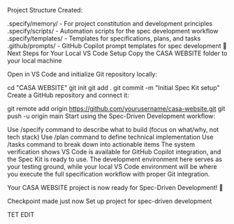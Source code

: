 Project Structure Created:

.specify/memory/ - For project constitution and development principles
.specify/scripts/ - Automation scripts for the spec development workflow
.specify/templates/ - Templates for specifications, plans, and tasks
.github/prompts/ - GitHub Copilot prompt templates for spec development
🚀 Next Steps for Your Local VS Code Setup
Copy the CASA WEBSITE folder to your local machine

Open in VS Code and initialize Git repository locally:

cd "CASA WEBSITE"
git init
git add .
git commit -m "Initial Spec Kit setup"
Create a GitHub repository and connect it:

git remote add origin https://github.com/yourusername/casa-website.git
git push -u origin main
Start using the Spec-Driven Development workflow:

Use /specify command to describe what to build (focus on what/why, not tech stack)
Use /plan command to define technical implementation
Use /tasks command to break down into actionable items
The system verification shows VS Code is available for GitHub Copilot integration, and the Spec Kit is ready to use. The development environment here serves as your testing ground, while your local VS Code environment will be where you execute the full specification workflow with proper Git integration.

Your CASA WEBSITE project is now ready for Spec-Driven Development! 🎉

Checkpoint made
just now
Set up project for spec-driven development

TET EDIT